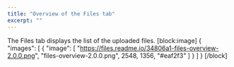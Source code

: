 ```yaml
---
title: "Overview of the Files tab"
excerpt: ""
---
```

The Files tab displays the list of the uploaded files. 
[block:image]
{
  "images": [
    {
      "image": [
        "https://files.readme.io/34806a1-files-overview-2.0.0.png",
        "files-overview-2.0.0.png",
        2548,
        1356,
        "#eaf2f3"
      ]
    }
  ]
}
[/block]